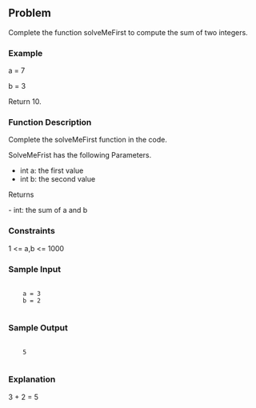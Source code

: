 <h2>Problem</h2>
<p>Complete the function solveMeFirst to compute the sum of two integers.</p>
<h3>Example</h3>
<p>a = 7</p>
<p>b = 3</p>
<p>Return 10.</p>
<h3>Function Description</h3>
<p>Complete the solveMeFirst function in the code.</p>
<p>SolveMeFrist has the following Parameters.</p>
<ul>
  <li>int a: the first value</li>
  <li>int b: the second value</li>
</ul>
<p>Returns</p>
<p> - int: the sum of a and b</p>
<h3>Constraints</h3>
<p>1 &lt;= a,b &lt;= 1000</p>
<h3>Sample Input</h3>
<pre>
  <code>
    a = 3 
    b = 2
  </code>
</pre>
<h3>Sample Output</h3>
<pre>
  <code>
    5
  </code>
</pre>
<h3>Explanation</h3>
<p>3 + 2 = 5</p>

